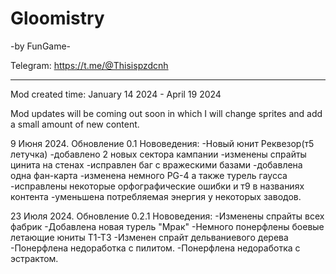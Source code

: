 #  Gloomistry
-by FunGame-


Telegram: https://t.me/@Thisispzdcnh


------------------------------------------------------


Mod created time: January 14 2024 - April 19 2024

Mod updates will be coming out soon in which I will change sprites and add a small amount of new content.

9 Июня 2024. Обновление 0.1
Нововедения:
-Новый юнит Реквезор(т5 летучка)
-добавлено 2 новых сектора кампании
-изменены спрайты цинита на стенах
-исправлен баг с вражескими базами
-добавлена одна фан-карта
-изменена немного PG-4 а также турель гаусса
-исправлены некоторые орфографические ошибки и т9 в названиях контента
-уменьшена потребляемая энергия у некоторых заводов.

23 Июля 2024. Обновление 0.2.1
Нововедения:
-Изменены спрайты всех фабрик
-Добавлена новая турель "Мрак"
-Немного понерфлены боевые летающие юниты Т1-Т3
-Изменен спрайт дельваниевого дерева
-Понерфлена недоработка с пилитом.
-Понерфлена недоработка с эстрактом.
